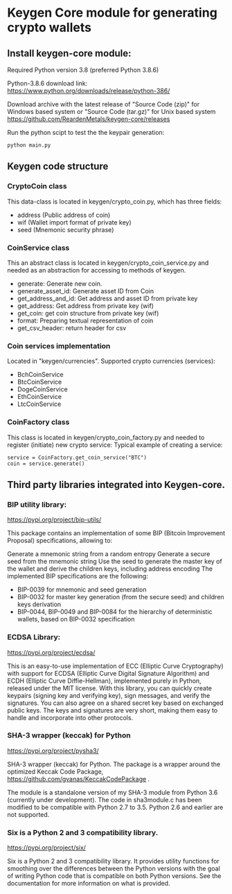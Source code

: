# Keygen Core module for generating crypto wallets

## Install keygen-core module:

Required Python version 3.8 (preferred Python 3.8.6)

Python-3.8.6 download link: https://www.python.org/downloads/release/python-386/

Download archive with the latest release of "Source Code (zip)" for Windows based system or "Source Code (tar.gz)" for Unix based system
https://github.com/ReardenMetals/keygen-core/releases

Run the python scipt to test the the keypair generation:
    
    python main.py

## Keygen code structure

### CryptoCoin class
This data-class is located in keygen/crypto_coin.py, which has three fields:
- address (Public address of coin)
- wif (Wallet import format of private key)
- seed (Mnemonic security phrase)

### CoinService class
This an abstract class is located in keygen/crypto_coin_service.py and needed as an abstraction for accessing to methods of keygen.
- generate: Generate new coin.
- generate_asset_id: Generate asset ID from Coin
- get_address_and_id: Get address and asset ID from private key
- get_address: Get address from private key (wif)
- get_coin: get coin structure from private key (wif)
- format: Preparing textual representation of coin
- get_csv_header: return header for csv

### Coin services implementation
Located in "keygen/currencies". Supported crypto currencies (services):
- BchCoinService
- BtcCoinService
- DogeCoinService
- EthCoinService
- LtcCoinService

### CoinFactory class
This class is located in keygen/crypto_coin_factory.py and needed to register (initiate) new crypto service:
Typical example of creating a service:


    service = CoinFactory.get_coin_service("BTC")
    coin = service.generate()

## Third party libraries integrated into Keygen-core.

### BIP utility library:
https://pypi.org/project/bip-utils/

This package contains an implementation of some BIP (Bitcoin Improvement Proposal) specifications, allowing to:

Generate a mnemonic string from a random entropy
Generate a secure seed from the mnemonic string
Use the seed to generate the master key of the wallet and derive the children keys, including address encoding
The implemented BIP specifications are the following:

* BIP-0039 for mnemonic and seed generation
* BIP-0032 for master key generation (from the secure seed) and children keys derivation
* BIP-0044, BIP-0049 and BIP-0084 for the hierarchy of deterministic wallets, based on BIP-0032 specification

### ECDSA Library:
https://pypi.org/project/ecdsa/

This is an easy-to-use implementation of ECC (Elliptic Curve Cryptography) with support for ECDSA (Elliptic Curve Digital Signature Algorithm) and ECDH (Elliptic Curve Diffie-Hellman), implemented purely in Python, released under the MIT license. With this library, you can quickly create keypairs (signing key and verifying key), sign messages, and verify the signatures. You can also agree on a shared secret key based on exchanged public keys. The keys and signatures are very short, making them easy to handle and incorporate into other protocols.

### SHA-3 wrapper (keccak) for Python
https://pypi.org/project/pysha3/

SHA-3 wrapper (keccak) for Python. The package is a wrapper around the optimized Keccak Code Package, https://github.com/gvanas/KeccakCodePackage .

The module is a standalone version of my SHA-3 module from Python 3.6 (currently under development). The code in sha3module.c has been modified to be compatible with Python 2.7 to 3.5. Python 2.6 and earlier are not supported.

### Six is a Python 2 and 3 compatibility library. 
https://pypi.org/project/six/

Six is a Python 2 and 3 compatibility library. It provides utility functions for smoothing over the differences between the Python versions with the goal of writing Python code that is compatible on both Python versions. See the documentation for more information on what is provided.
